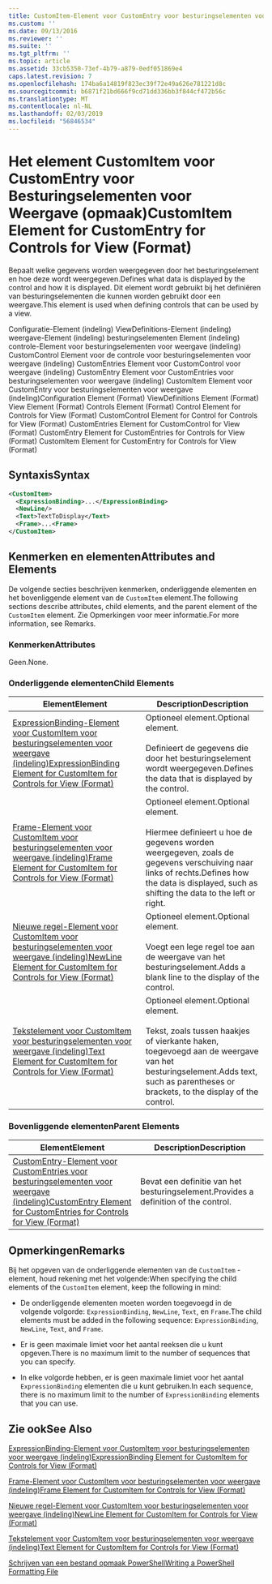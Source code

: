 ```yaml
---
title: CustomItem-Element voor CustomEntry voor besturingselementen voor weergave (indeling) | Microsoft Docs
ms.custom: ''
ms.date: 09/13/2016
ms.reviewer: ''
ms.suite: ''
ms.tgt_pltfrm: ''
ms.topic: article
ms.assetid: 33cb5350-73ef-4b79-a879-0edf051869e4
caps.latest.revision: 7
ms.openlocfilehash: 174ba6a14819f823ec39f72e49a626e781221d8c
ms.sourcegitcommit: b6871f21bd666f9cd71dd336bb3f844cf472b56c
ms.translationtype: MT
ms.contentlocale: nl-NL
ms.lasthandoff: 02/03/2019
ms.locfileid: "56846534"
---
```

# <a name="customitem-element-for-customentry-for-controls-for-view-format"></a><span data-ttu-id="b9218-102">Het element CustomItem voor CustomEntry voor Besturingselementen voor Weergave (opmaak)</span><span class="sxs-lookup"><span data-stu-id="b9218-102">CustomItem Element for CustomEntry for Controls for View (Format)</span></span>

<span data-ttu-id="b9218-103">Bepaalt welke gegevens worden weergegeven door het besturingselement en hoe deze wordt weergegeven.</span><span class="sxs-lookup"><span data-stu-id="b9218-103">Defines what data is displayed by the control and how it is displayed.</span></span> <span data-ttu-id="b9218-104">Dit element wordt gebruikt bij het definiëren van besturingselementen die kunnen worden gebruikt door een weergave.</span><span class="sxs-lookup"><span data-stu-id="b9218-104">This element is used when defining controls that can be used by a view.</span></span>

<span data-ttu-id="b9218-105">Configuratie-Element (indeling) ViewDefinitions-Element (indeling) weergave-Element (indeling) besturingselementen Element (indeling) controle-Element voor besturingselementen voor weergave (indeling) CustomControl Element voor de controle voor besturingselementen voor weergave (indeling) CustomEntries Element voor CustomControl voor weergave (indeling) CustomEntry Element voor CustomEntries voor besturingselementen voor weergave (indeling) CustomItem Element voor CustomEntry voor besturingselementen voor weergave (indeling)</span><span class="sxs-lookup"><span data-stu-id="b9218-105">Configuration Element (Format) ViewDefinitions Element (Format) View Element (Format) Controls Element (Format) Control Element for Controls for View (Format) CustomControl Element for Control for Controls for View (Format) CustomEntries Element for CustomControl for View (Format) CustomEntry Element for CustomEntries for Controls for View (Format) CustomItem Element for CustomEntry for Controls for View (Format)</span></span>

## <a name="syntax"></a><span data-ttu-id="b9218-106">Syntaxis</span><span class="sxs-lookup"><span data-stu-id="b9218-106">Syntax</span></span>

```xml
<CustomItem>
  <ExpressionBinding>...</ExpressionBinding>
  <NewLine/>
  <Text>TextToDisplay</Text>
  <Frame>...<Frame>
</CustomItem>
```

## <a name="attributes-and-elements"></a><span data-ttu-id="b9218-107">Kenmerken en elementen</span><span class="sxs-lookup"><span data-stu-id="b9218-107">Attributes and Elements</span></span>

<span data-ttu-id="b9218-108">De volgende secties beschrijven kenmerken, onderliggende elementen en het bovenliggende element van de `CustomItem` element.</span><span class="sxs-lookup"><span data-stu-id="b9218-108">The following sections describe attributes, child elements, and the parent element of the `CustomItem` element.</span></span> <span data-ttu-id="b9218-109">Zie Opmerkingen voor meer informatie.</span><span class="sxs-lookup"><span data-stu-id="b9218-109">For more information, see Remarks.</span></span>

### <a name="attributes"></a><span data-ttu-id="b9218-110">Kenmerken</span><span class="sxs-lookup"><span data-stu-id="b9218-110">Attributes</span></span>

<span data-ttu-id="b9218-111">Geen.</span><span class="sxs-lookup"><span data-stu-id="b9218-111">None.</span></span>

### <a name="child-elements"></a><span data-ttu-id="b9218-112">Onderliggende elementen</span><span class="sxs-lookup"><span data-stu-id="b9218-112">Child Elements</span></span>

|<span data-ttu-id="b9218-113">Element</span><span class="sxs-lookup"><span data-stu-id="b9218-113">Element</span></span>|<span data-ttu-id="b9218-114">Description</span><span class="sxs-lookup"><span data-stu-id="b9218-114">Description</span></span>|
|-------------|-----------------|
|[<span data-ttu-id="b9218-115">ExpressionBinding-Element voor CustomItem voor besturingselementen voor weergave (indeling)</span><span class="sxs-lookup"><span data-stu-id="b9218-115">ExpressionBinding Element for CustomItem for Controls for View (Format)</span></span>](./expressionbinding-element-for-customitem-for-controls-for-view-format.md)|<span data-ttu-id="b9218-116">Optioneel element.</span><span class="sxs-lookup"><span data-stu-id="b9218-116">Optional element.</span></span><br /><br /> <span data-ttu-id="b9218-117">Definieert de gegevens die door het besturingselement wordt weergegeven.</span><span class="sxs-lookup"><span data-stu-id="b9218-117">Defines the data that is displayed by the control.</span></span>|
|[<span data-ttu-id="b9218-118">Frame-Element voor CustomItem voor besturingselementen voor weergave (indeling)</span><span class="sxs-lookup"><span data-stu-id="b9218-118">Frame Element for CustomItem for Controls for View (Format)</span></span>](./frame-element-for-customitem-for-controls-for-view-format.md)|<span data-ttu-id="b9218-119">Optioneel element.</span><span class="sxs-lookup"><span data-stu-id="b9218-119">Optional element.</span></span><br /><br /> <span data-ttu-id="b9218-120">Hiermee definieert u hoe de gegevens worden weergegeven, zoals de gegevens verschuiving naar links of rechts.</span><span class="sxs-lookup"><span data-stu-id="b9218-120">Defines how the data is displayed, such as shifting the data to the left or right.</span></span>|
|[<span data-ttu-id="b9218-121">Nieuwe regel-Element voor CustomItem voor besturingselementen voor weergave (indeling)</span><span class="sxs-lookup"><span data-stu-id="b9218-121">NewLine Element for CustomItem for Controls for View (Format)</span></span>](./newline-element-for-customitem-for-controls-for-view-format.md)|<span data-ttu-id="b9218-122">Optioneel element.</span><span class="sxs-lookup"><span data-stu-id="b9218-122">Optional element.</span></span><br /><br /> <span data-ttu-id="b9218-123">Voegt een lege regel toe aan de weergave van het besturingselement.</span><span class="sxs-lookup"><span data-stu-id="b9218-123">Adds a blank line to the display of the control.</span></span>|
|[<span data-ttu-id="b9218-124">Tekstelement voor CustomItem voor besturingselementen voor weergave (indeling)</span><span class="sxs-lookup"><span data-stu-id="b9218-124">Text Element for CustomItem for Controls for View (Format)</span></span>](./text-element-for-customitem-for-controls-for-view-format.md)|<span data-ttu-id="b9218-125">Optioneel element.</span><span class="sxs-lookup"><span data-stu-id="b9218-125">Optional element.</span></span><br /><br /> <span data-ttu-id="b9218-126">Tekst, zoals tussen haakjes of vierkante haken, toegevoegd aan de weergave van het besturingselement.</span><span class="sxs-lookup"><span data-stu-id="b9218-126">Adds text, such as parentheses or brackets, to the display of the control.</span></span>|

### <a name="parent-elements"></a><span data-ttu-id="b9218-127">Bovenliggende elementen</span><span class="sxs-lookup"><span data-stu-id="b9218-127">Parent Elements</span></span>

|<span data-ttu-id="b9218-128">Element</span><span class="sxs-lookup"><span data-stu-id="b9218-128">Element</span></span>|<span data-ttu-id="b9218-129">Description</span><span class="sxs-lookup"><span data-stu-id="b9218-129">Description</span></span>|
|-------------|-----------------|
|[<span data-ttu-id="b9218-130">CustomEntry-Element voor CustomEntries voor besturingselementen voor weergave (indeling)</span><span class="sxs-lookup"><span data-stu-id="b9218-130">CustomEntry Element for CustomEntries for Controls for View (Format)</span></span>](./customentry-element-for-customentries-for-controls-for-view-format.md)|<span data-ttu-id="b9218-131">Bevat een definitie van het besturingselement.</span><span class="sxs-lookup"><span data-stu-id="b9218-131">Provides a definition of the control.</span></span>|

## <a name="remarks"></a><span data-ttu-id="b9218-132">Opmerkingen</span><span class="sxs-lookup"><span data-stu-id="b9218-132">Remarks</span></span>

<span data-ttu-id="b9218-133">Bij het opgeven van de onderliggende elementen van de `CustomItem` -element, houd rekening met het volgende:</span><span class="sxs-lookup"><span data-stu-id="b9218-133">When specifying the child elements of the `CustomItem` element, keep the following in mind:</span></span>

- <span data-ttu-id="b9218-134">De onderliggende elementen moeten worden toegevoegd in de volgende volgorde: `ExpressionBinding`, `NewLine`, `Text`, en `Frame`.</span><span class="sxs-lookup"><span data-stu-id="b9218-134">The child elements must be added in the following sequence: `ExpressionBinding`, `NewLine`, `Text`, and `Frame`.</span></span>

- <span data-ttu-id="b9218-135">Er is geen maximale limiet voor het aantal reeksen die u kunt opgeven.</span><span class="sxs-lookup"><span data-stu-id="b9218-135">There is no maximum limit to the number of sequences that you can specify.</span></span>

- <span data-ttu-id="b9218-136">In elke volgorde hebben, er is geen maximale limiet voor het aantal `ExpressionBinding` elementen die u kunt gebruiken.</span><span class="sxs-lookup"><span data-stu-id="b9218-136">In each sequence, there is no maximum limit to the number of `ExpressionBinding` elements that you can use.</span></span>

## <a name="see-also"></a><span data-ttu-id="b9218-137">Zie ook</span><span class="sxs-lookup"><span data-stu-id="b9218-137">See Also</span></span>

[<span data-ttu-id="b9218-138">ExpressionBinding-Element voor CustomItem voor besturingselementen voor weergave (indeling)</span><span class="sxs-lookup"><span data-stu-id="b9218-138">ExpressionBinding Element for CustomItem for Controls for View (Format)</span></span>](./expressionbinding-element-for-customitem-for-controls-for-view-format.md)

[<span data-ttu-id="b9218-139">Frame-Element voor CustomItem voor besturingselementen voor weergave (indeling)</span><span class="sxs-lookup"><span data-stu-id="b9218-139">Frame Element for CustomItem for Controls for View (Format)</span></span>](./frame-element-for-customitem-for-controls-for-view-format.md)

[<span data-ttu-id="b9218-140">Nieuwe regel-Element voor CustomItem voor besturingselementen voor weergave (indeling)</span><span class="sxs-lookup"><span data-stu-id="b9218-140">NewLine Element for CustomItem for Controls for View (Format)</span></span>](./newline-element-for-customitem-for-controls-for-view-format.md)

[<span data-ttu-id="b9218-141">Tekstelement voor CustomItem voor besturingselementen voor weergave (indeling)</span><span class="sxs-lookup"><span data-stu-id="b9218-141">Text Element for CustomItem for Controls for View (Format)</span></span>](./text-element-for-customitem-for-controls-for-view-format.md)

[<span data-ttu-id="b9218-142">Schrijven van een bestand opmaak PowerShell</span><span class="sxs-lookup"><span data-stu-id="b9218-142">Writing a PowerShell Formatting File</span></span>](./writing-a-powershell-formatting-file.md)
